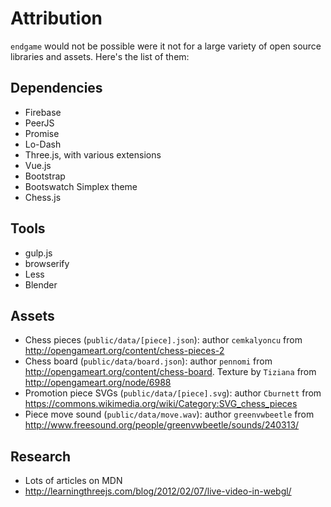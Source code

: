 # Attribution

`endgame` would not be possible were it not for a large variety of
open source libraries and assets. Here's the list of them:

## Dependencies

- Firebase
- PeerJS
- Promise
- Lo-Dash
- Three.js, with various extensions
- Vue.js
- Bootstrap
- Bootswatch Simplex theme
- Chess.js

## Tools

- gulp.js
- browserify
- Less
- Blender

## Assets

- Chess pieces (`public/data/[piece].json`): author `cemkalyoncu` from
  http://opengameart.org/content/chess-pieces-2
- Chess board (`public/data/board.json`): author `pennomi` from
  http://opengameart.org/content/chess-board. Texture by `Tiziana` from
  http://opengameart.org/node/6988
- Promotion piece SVGs (`public/data/[piece].svg`): author `Cburnett` from
  https://commons.wikimedia.org/wiki/Category:SVG_chess_pieces
- Piece move sound (`public/data/move.wav`): author `greenvwbeetle` from
  http://www.freesound.org/people/greenvwbeetle/sounds/240313/

## Research

- Lots of articles on MDN
- http://learningthreejs.com/blog/2012/02/07/live-video-in-webgl/
